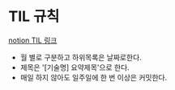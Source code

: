 # TIL 규칙

<a href="https://www.notion.so/TIL-205515b965564097bbe0f757ec282915" target= "_blank">notion TIL 링크</a>

- 월 별로 구분하고 하위목록은 날짜로한다.
- 제목은 '[기술명] 요약제목'으로 한다.
- 매일 하지 않아도 일주일에 한 번 이상은 커밋한다.
